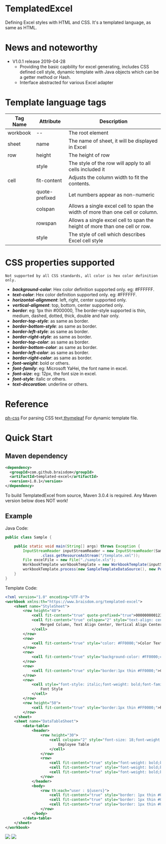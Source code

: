# TemplatedExcel
Defining Excel styles with HTML and CSS. It's a templated language, as same as HTML.
# News and noteworthy
- V1.0.1 release 2019-04-28
	- Providing the basic capbility for excel generating, includes CSS defined cell style, dynamic template with Java objects which can be a getter method or Hash.
	- Interface abstracted for various  Excel adapter

# Template language tags
|Tag Name |Attribute   |Description   |
| ------------ | ------------ | ------------ |
|workbook   |--|The root element   |
|sheet   |name   |The name of sheet, it will be displayed in Excel   |
|row   |height   |The height of row   |
|   |style   |The style of the row will apply to all cells included it    |
|cell   |fit-content   |Adjusts the column width to fit the contents.    |
|   |quote-prefixed   |Let numbers appear as non-numeric   |
|   |colspan   |Allows a single excel cell to span the width of more than one cell or column.   |
|   |rowspan   |Allows a single excel cell to span the height of more than one cell or row.   |
|   |style   |The style of cell which describes Excel cell style   ||

# CSS properties supported
`Not supported by all CSS standards, all color is hex color definition only.`
- ***background-color***: Hex color definition supported only.  eg: #FFFFFF.
- ***text-color***: Hex color definition supported only.  eg: #FFFFFF.
- ***horizontal-alignment***: left, right, center supported only.
- ***vertical-aligment***: top, bottom, center supported only.
- ***border***: eg: 1px thin #000000, The border-style supported is thin, medium, dashed, dotted, thick, double and hair only.
- ***border-top-style***: as same as border.
- ***border-bottom-style***: as same as border.
- ***border-left-style***: as same as border.
- ***border-right-style***: as same as border.
- ***border-top-color***: as same as border.
- ***border-bottom-color***: as same as border.
- ***border-left-color***: as same as border.
- ***border-right-color***: as same as border.
- ***font-weight***: bold or others.
- ***font-family***: eg: Microsoft YaHei, the font name in excel.
- ***font-size***: eg: 12px, the font size in excel.
- ***font-style***: italic or others.
- ***text-decoration***: underline or others.
# Reference
[ph-css](https://github.com/phax/ph-css "ph-css") For parsing CSS text,[thymeleaf](https://github.com/thymeleaf/thymeleaf "thymeleaf") For dynamic template file.

# Quick Start
## Maven dependency
```xml
<dependency>
  <groupId>com.github.braisdom</groupId>
  <artifactId>templated-excel</artifactId>
  <version>1.0.1</version>
</dependency>
```
To build TemplatedExcel from source, Maven 3.0.4 is required. Any Maven version below does NOT work!

## Example
Java Code:
```java
public class Sample {

    public static void main(String[] args) throws Exception {
        InputStreamReader inputStreamReader = new InputStreamReader(Sample
                .class.getResourceAsStream("/template.xml"));
        File excelFile = new File("./sample.xls");
        WorkbookTemplate workbookTemplate = new WorkbookTemplate(inputStreamReader);
        workbookTemplate.process(new SampleTemplateDataSource(), new PoiWorkBookWriter(), excelFile);
    }
}
```
Template Code:
```xml
<?xml version="1.0" encoding="UTF-8"?>
<workbook xmlns:th="https://www.braisdom.org/templated-excel">
    <sheet name="StyleSheet">
        <row height="40">
            <cell fit-content="true" quote-prefixed="true">00000000012344</cell>
            <cell fit-content="true" colspan="2" style="text-align: center;vertical-align: center;">
                Merged Column, Text Align Center, Vertical Align Center
            </cell>
        </row>
        <row>
            <cell fit-content="true" style="color: #FF0000;">Color Text</cell>
        </row>
        <row>
            <cell fit-content="true" style="background-color: #FF0000;color: #FFFFFF;">Background Color</cell>
        </row>
        <row>
            <cell fit-content="true" style="border:1px thin #FF0000;">Cell Border</cell>
        </row>
        <row>
            <cell style="font-style: italic;font-weight: bold;font-family: Microsoft YaHei;text-decoration: underline;">
                Font Style
            </cell>
        </row>
        <row height="50">
            <cell fit-content="true" style="border:1px thin #FF0000;">Row Height</cell>
        </row>
    </sheet>
    <sheet name="DataTableSheet">
        <data-table>
            <header>
                <row height="30">
                    <cell colspan="2" style="font-size: 18;font-weight: bold;text-align: center;vertical-align: center;">
                        Employee Table
                    </cell>
                </row>
                <row>
                    <cell fit-content="true" style="font-weight: bold;border: 1px thin #000000;">Name</cell>
                    <cell fit-content="true" style="font-weight: bold;border: 1px thin #000000;">Gender</cell>
                    <cell fit-content="true" style="font-weight: bold;border: 1px thin #000000;">Occupation</cell>
                </row>
            </header>
            <body>
                <row th:each="user : ${users}">
                    <cell fit-content="true" style="border: 1px thin #000000;" th:text="${user.name}"/>
                    <cell fit-content="true" style="border: 1px thin #000000;" th:text="${user.gender}"/>
                    <cell fit-content="true" style="border: 1px thin #000000;" th:text="${user.occupation}"/>
                </row>
            </body>
        </data-table>
    </sheet>
</workbook>
```
![](https://raw.githubusercontent.com/braisdom/TemplatedExcel/master/images/style.png)
![](https://github.com/braisdom/TemplatedExcel/blob/master/images/data-table.png?raw=true)